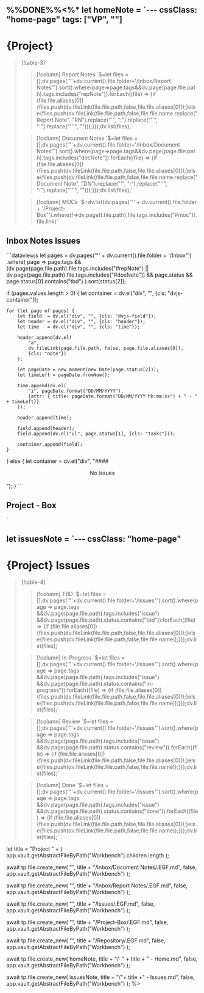 %%DONE%%<%*
let homeNote = `---
cssClass: "home-page"
tags: ["VP", ""]
---

# {Project}

> [!table-3]
>
> > [!column] Report Notes
> > \`$=let files = [];dv.pages('"'+dv.current().file.folder+'/Inbox/Report Notes"').sort().where(page=>page.tags&&dv.page(page.file.path).tags.includes("repNote")).forEach((file) => {if (file.file.aliases[0]) {files.push(dv.fileLink(file.file.path,false,file.file.aliases[0]));}else{files.push(dv.fileLink(file.file.path,false,file.file.name.replace("Report Note", "RN").replace("'", ":").replace("''", ":").replace("'''", "")));}});dv.list(files);\`
>
> > [!column] Document Notes
> > \`$=let files = [];dv.pages('"'+dv.current().file.folder+'/Inbox/Document Notes"').sort().where(page=>page.tags&&dv.page(page.file.path).tags.includes("docNote")).forEach((file) => {if (file.file.aliases[0]) {files.push(dv.fileLink(file.file.path,false,file.file.aliases[0]));}else{files.push(dv.fileLink(file.file.path,false,file.file.name.replace("Document Note", "DN").replace("'", ":").replace("''", ":").replace("'''", "")));}});dv.list(files);\`
>
> > [!column] MOCs
> > \`$=dv.list(dv.pages('"' + dv.current().file.folder + '/Project-Box"').where(f=>dv.page(f.file.path).file.tags.includes("#moc")).file.link)\`

## Inbox Notes Issues

\`\`\`dataviewjs
let pages = dv.pages('"' + dv.current().file.folder + '/Inbox"')
	.where(
		page => page.tags && 
		(dv.page(page.file.path).file.tags.includes("#repNote") || 
		dv.page(page.file.path).file.tags.includes("#docNote")) &&
		page.status &&
		page.status[0].contains("tbd")
	).sort(status[2]);

if (pages.values.length > 0) {
	let container = dv.el("div", "", {cls: "dvjs-container"});
	
	for (let page of pages) {
		let field  = dv.el("div", "", {cls: "dvjs-field"});
		let header = dv.el("div", "", {cls: "header"});
		let time   = dv.el("div", "", {cls: "time"});
	
		header.append(dv.el(
			"a",
			dv.fileLink(page.file.path, false, page.file.aliases[0]),
			{cls: "note"})
		);
	
		let pageDate = new moment(new Date(page.status[2]));
		let timeLeft = pageDate.fromNow();
		
		time.append(dv.el(
			"i", pageDate.format("DD/MM/YYYY"),
			{attr: { title: pageDate.format("DD/MM/YYYY hh:mm:ss") + " - " + timeLeft}}
		));
	
		header.append(time);
	
		field.append(header);
		field.append(dv.el("ul", page.status[1], {cls: "tasks"}));
		
		container.append(field);
	}
} else {
	let container = dv.el("div", "#### <center>No Issues</center><br>");
}
\`\`\`

## Project - Box
`

let issuesNote = `---
cssClass: "home-page"
---

# {Project} Issues

> [!table-4]
> 
> > [!column] TBD
> > \`$=let files = [];dv.pages('"'+dv.current().file.folder+'/Issues"').sort().where(page => page.tags &&dv.page(page.file.path).tags.includes("issue") &&dv.page(page.file.path).status.contains("tbd")).forEach((file) => {if (file.file.aliases[0]) {files.push(dv.fileLink(file.file.path,false,file.file.aliases[0]));}else{files.push(dv.fileLink(file.file.path,false,file.file.name));}});dv.list(files);\`
> 
> > [!column] In-Progress
> > \`$=let files = [];dv.pages('"'+dv.current().file.folder+'/Issues"').sort().where(page => page.tags &&dv.page(page.file.path).tags.includes("issue") &&dv.page(page.file.path).status.contains("in-progress")).forEach((file) => {if (file.file.aliases[0]) {files.push(dv.fileLink(file.file.path,false,file.file.aliases[0]));}else{files.push(dv.fileLink(file.file.path,false,file.file.name));}});dv.list(files);\`
>
> > [!column] Review
> > \`$=let files = [];dv.pages('"'+dv.current().file.folder+'/Issues"').sort().where(page => page.tags &&dv.page(page.file.path).tags.includes("issue") &&dv.page(page.file.path).status.contains("review")).forEach((file) => {if (file.file.aliases[0]) {files.push(dv.fileLink(file.file.path,false,file.file.aliases[0]));}else{files.push(dv.fileLink(file.file.path,false,file.file.name));}});dv.list(files);\`
> 
> > [!column] Done
> > \`$=let files = [];dv.pages('"'+dv.current().file.folder+'/Issues"').sort().where(page => page.tags &&dv.page(page.file.path).tags.includes("issue") &&dv.page(page.file.path).status.contains("done")).forEach((file) => {if (file.file.aliases[0]) {files.push(dv.fileLink(file.file.path,false,file.file.aliases[0]));}else{files.push(dv.fileLink(file.file.path,false,file.file.name));}});dv.list(files);\`
`

let title = "Project " + (
	app.vault.getAbstractFileByPath("Workbench").children.length
);

await tp.file.create_new(
	"",
	title + "/Inbox/Document Notes/.EGF.md",
	false,
	app.vault.getAbstractFileByPath("Workbench")
);

await tp.file.create_new(
	"",
	title + "/Inbox/Report Notes/.EGF.md",
	false,
	app.vault.getAbstractFileByPath("Workbench")
);

await tp.file.create_new(
	"",
	title + "/Issues/.EGF.md",
	false,
	app.vault.getAbstractFileByPath("Workbench")
);

await tp.file.create_new(
	"",
	title + "/Project-Box/.EGF.md",
	false,
	app.vault.getAbstractFileByPath("Workbench")
);

await tp.file.create_new(
	"",
	title + "/Repository/.EGF.md",
	false,
	app.vault.getAbstractFileByPath("Workbench")
);

await tp.file.create_new(
	homeNote,
	title + "/· " + title + " - Home.md",
	false,
	app.vault.getAbstractFileByPath("Workbench")
);

await tp.file.create_new(
	issuesNote,
	title + "/"+ title +" - Issues.md",
	false,
	app.vault.getAbstractFileByPath("Workbench")
);
%>